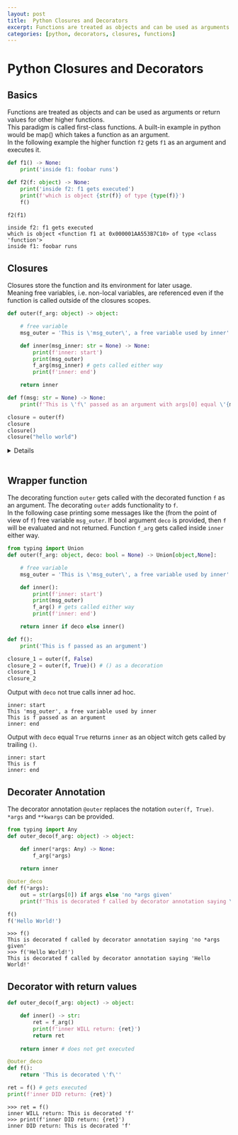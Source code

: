 ```yaml
---
layout: post
title:  Python Closures and Decorators
excerpt: Functions are treated as objects and can be used as arguments for other functions. The higher function `f2` gets `f1` as an argument and calls it.
categories: [python, decorators, closures, functions]
---
```


# Python Closures and Decorators

## Basics

Functions are treated as objects and can be used as arguments or return values for other higher functions.  
This paradigm is called first-class functions. A built-in example in python would be map() which takes a function as an argument.  
In the following example the higher function `f2` gets `f1` as an argument and executes it.

```python
def f1() -> None:
    print('inside f1: foobar runs')

def f2(f: object) -> None:
    print('inside f2: f1 gets executed')
    print(f'which is object {str(f)} of type {type(f)}')
    f()

f2(f1)
```

```
inside f2: f1 gets executed
which is object <function f1 at 0x000001AA553B7C10> of type <class 'function'>
inside f1: foobar runs
```

## Closures

Closures store the function and its environment for later usage.  
Meaning free variables, i.e. non-local variables, are referenced even if the function is called outside of the closures scopes.

```python
def outer(f_arg: object) -> object:

    # free variable
    msg_outer = 'This is \'msg_outer\', a free variable used by inner'

    def inner(msg_inner: str = None) -> None:
        print(f'inner: start')
        print(msg_outer)
        f_arg(msg_inner) # gets called either way
        print(f'inner: end')

    return inner

def f(msg: str = None) -> None:
    print(f'This is \'f\' passed as an argument with args[0] equal \'{msg}\'')

closure = outer(f)
closure
closure()
closure("hello world")
```

<details>
<pre>
>>> closure
<function outer.<locals>.inner at 0x000002344DAF6B80>
>>> closure()
This is 'msg_outer', a free variable used by inner
This is f passed as an argument with args[0] equal 'None'
inner: end
>>> closure("hello world")
inner: start
This is 'msg_outer', a free variable used by inner
This is 'f' passed as an argument with args[0] equal 'hello world'
inner: end
</pre>
</details>
<div>&nbsp;</div>

## Wrapper function

The decorating function `outer` gets called with the decorated function `f` as an argument. The decorating `outer` adds functionality to `f`.  
In the following case printing some messages like the (from the point of view of `f`) free variable `msg_outer`. If bool argument `deco` is provided, then `f` will be evaluated and not returned. Function `f_arg` gets called inside `inner` either way.

```python
from typing import Union
def outer(f_arg: object, deco: bool = None) -> Union[object,None]:

    # free variable
    msg_outer = 'This is \'msg_outer\', a free variable used by inner'

    def inner():
        print(f'inner: start')
        print(msg_outer)
        f_arg() # gets called either way
        print(f'inner: end')

    return inner if deco else inner()

def f():
    print('This is f passed as an argument')

closure_1 = outer(f, False)
closure_2 = outer(f, True)() # () as a decoration
closure_1
closure_2
```

Output with `deco` not true calls inner ad hoc.

```
inner: start
This 'msg_outer', a free variable used by inner
This is f passed as an argument
inner: end
```

Output with `deco` equal `True` returns `inner` as an object witch gets called by trailing `()`.

```
inner: start
This is f
inner: end
```

## Decorater Annotation

The decorator annotation `@outer` replaces the notation `outer(f, True)`.  
`*args` and `**kwargs` can be provided.

```python
from typing import Any
def outer_deco(f_arg: object) -> object:

    def inner(*args: Any) -> None:
        f_arg(*args)
    
    return inner

@outer_deco
def f(*args):
    out = str(args[0]) if args else 'no *args given'
    print(f'This is decorated f called by decorator annotation saying \'{out}\'')

f()
f('Hello World!')
```

```
>>> f()
This is decorated f called by decorator annotation saying 'no *args given'
>>> f('Hello World!')
This is decorated f called by decorator annotation saying 'Hello World!'
```

## Decorator with return values

```python
def outer_deco(f_arg: object) -> object:

    def inner() -> str:
        ret = f_arg()
        print(f'inner WILL return: {ret}')
        return ret
    
    return inner # does not get executed

@outer_deco
def f():
    return 'This is decorated \'f\''

ret = f() # gets executed
print(f'inner DID return: {ret}')
```

```
>>> ret = f()
inner WILL return: This is decorated 'f'
>>> print(f'inner DID return: {ret}')
inner DID return: This is decorated 'f'
```